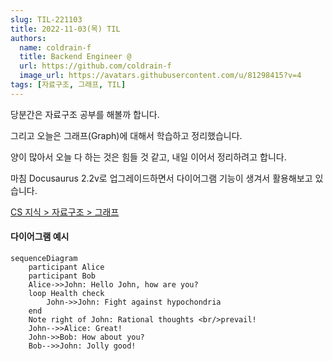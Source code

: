 ```yaml
---
slug: TIL-221103
title: 2022-11-03(목) TIL
authors:
  name: coldrain-f
  title: Backend Engineer @
  url: https://github.com/coldrain-f
  image_url: https://avatars.githubusercontent.com/u/81298415?v=4
tags: [자료구조, 그래프, TIL]
---
```


<!-- [](http://coldrain-f.netlify.app) <br/> -->

당분간은 자료구조 공부를 해볼까 합니다.

그리고 오늘은 그래프(Graph)에 대해서 학습하고 정리했습니다.

양이 많아서 오늘 다 하는 것은 힘들 것 같고, 내일 이어서 정리하려고 합니다.

마침 Docusaurus 2.2v로 업그레이드하면서 다이어그램 기능이 생겨서 활용해보고 있습니다.

[CS 지식 > 자료구조 > 그래프](https://coldrain-f.netlify.app/cs/dataStructure/그래프) <br />

#### 다이어그램 예시

```mermaid
sequenceDiagram
    participant Alice
    participant Bob
    Alice->>John: Hello John, how are you?
    loop Health check
        John->>John: Fight against hypochondria
    end
    Note right of John: Rational thoughts <br/>prevail!
    John-->>Alice: Great!
    John->>Bob: How about you?
    Bob-->>John: Jolly good!
```
